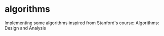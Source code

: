 algorithms
==========

Implementing some algorithms inspired from Stanford's course: Algorithms: Design and Analysis
